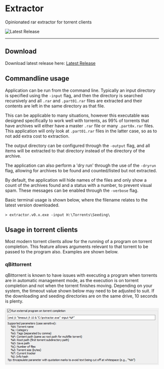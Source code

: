 # Extractor

Opinionated rar extractor for torrent clients

![Latest Release](https://github.com/napei/extractor/workflows/Upload%20Release%20Asset/badge.svg)

---

## Download

Download latest release here: [Latest Release](https://github.com/napei/extractor/releases/latest)

## Commandline usage

Application can be run from the command line. Typically an input directory is specified using the `-input` flag, and then the directory is searched recursively and all `.rar` and `.part01.rar` files are extracted and their contents are left in the same directory as that file.

This can be applicable to many situations, however this executable was designed specifically to work well with torrents, as 99% of torrents that have archives will either have a master `.rar` file or many `.part0x.rar` files. This application will only look at `.part01.rar` files in the latter case, so as to not add extra cost to extraction.

The output directory can be configured through the `-output` flag, and all items will be extracted to that directory instead of the directory of the archive.

The application can also perform a 'dry run' through the use of the `-dryrun` flag, allowing for archives to be found and counted/listed but not extracted.

By default, the application will hide names of the files and only show a count of the archives found and a status with a number, to prevent visual spam. These messages can be enabled through the `-verbose` flag.

Basic terminal usage is shown below, where the filename relates to the latest version downloaded.

`> extractor.v0.x.exe -input H:\Torrents\Seeding\`

## Usage in torrent clients

Most modern torrent clients allow for the running of a program on torrent completion. This feature allows arguments relevant to that torrent to be passed to the program also. Examples are shown below.

### qBittorrent

qBittorrent is known to have issues with executing a program when torrents are in automatic management mode, as the execution is on torrent completion and not when the torrent finishes moving. Depending on your system, the timeout value shown below may need to be adjusted to suit. If the downloading and seeding directories are on the same drive, 10 seconds is plenty.

![qBittorrent Usage Example](https://raw.githubusercontent.com/napei/extractor/master/images/qBittorrent%20Usage.png)
